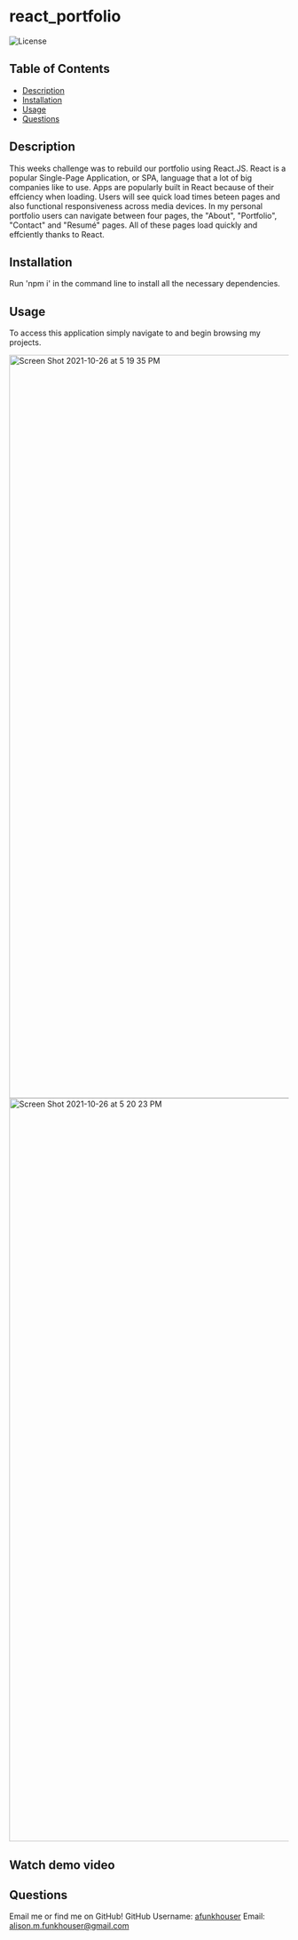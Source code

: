 # react_portfolio
![License](https://img.shields.io/static/v1?label=License&message=MIT&color=BLUE)


## Table of Contents
* [Description](#description)
* [Installation](#installation)
* [Usage](#usage)
* [Questions](#questions)

## Description
This weeks challenge was to rebuild our portfolio using React.JS. React is a popular Single-Page Application, or SPA, language that a lot of big companies like to use. Apps are popularly built in React because of their effciency when loading. Users will see quick load times beteen pages and also functional responsiveness across media devices. In my personal portfolio users can navigate between four pages, the "About", "Portfolio", "Contact" and "Resumé" pages. All of these pages load quickly and effciently thanks to React.


## Installation
Run 'npm i' in the command line to install all the necessary dependencies.


## Usage
To access this application simply navigate to  and begin browsing my projects.

<img width="1337" alt="Screen Shot 2021-10-26 at 5 19 35 PM" src="https://user-images.githubusercontent.com/87675400/138979859-ce70d139-8a43-43c7-a55a-1009e3178167.png">


<img width="1337" alt="Screen Shot 2021-10-26 at 5 20 23 PM" src="https://user-images.githubusercontent.com/87675400/138979830-dd1f7b2c-0b1f-431f-9f16-e5d94520bc94.png">

## Watch demo video



## Questions
Email me or find me on GitHub!
GitHub Username: [afunkhouser](https://www.github.com/afunkhouser)
Email: alison.m.funkhouser@gmail.com
